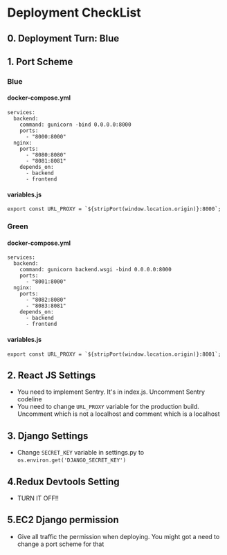 # Deployment CheckList

## 0. Deployment Turn: Blue

## 1. Port Scheme

### Blue
#### docker-compose.yml
```
services:
  backend:
    command: gunicorn -bind 0.0.0.0:8000
    ports:
      - "8000:8000"
  nginx:
    ports:
      - "8080:8080"
      - "8081:8081"
    depends_on:
      - backend
      - frontend
```

#### variables.js
```
export const URL_PROXY = `${stripPort(window.location.origin)}:8000`;
```

### Green
#### docker-compose.yml
```
services:
  backend:
    command: gunicorn backend.wsgi -bind 0.0.0.0:8000
    ports:
      - "8001:8000"
  nginx:
    ports:
      - "8082:8080"
      - "8083:8081"
    depends_on:
      - backend
      - frontend
```

#### variables.js
```
export const URL_PROXY = `${stripPort(window.location.origin)}:8001`;
```

## 2. React JS Settings
* You need to implement Sentry. It's in index.js. Uncomment Sentry codeline
* You need to change `URL_PROXY` variable for the production build. Uncomment which is not a localhost and comment which is a localhost

## 3. Django Settings
* Change `SECRET_KEY` variable in settings.py to `os.environ.get('DJANGO_SECRET_KEY')`

## 4.Redux Devtools Setting
* TURN IT OFF!!

## 5.EC2 Django permission
* Give all traffic the permission when deploying. You might got a need to change a port scheme for that
